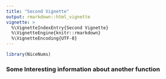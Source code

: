 ```yaml
---
title: "Second Vignette"
output: rmarkdown::html_vignette
vignette: >
  %\VignetteIndexEntry{Second Vignette}
  %\VignetteEngine{knitr::rmarkdown}
  %\VignetteEncoding{UTF-8}
---
```





```r
library(NiceNums)
```

### Some Interesting information about another function
